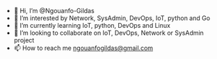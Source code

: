 - 👋 Hi, I’m @Ngouanfo-Gildas
- 👀 I’m interested by Network, SysAdmin, DevOps, IoT, python and Go
- 🌱 I’m currently learning IoT, python, DevOps and Linux
- 💞️ I’m looking to collaborate on IoT, DevOps, Network or SysAdmin project
- 📫 How to reach me ngouanfogildas@gmail.com

<!---
Ngouanfo-Gildas/Ngouanfo-Gildas is a ✨ special ✨ repository because its `README.md` (this file) appears on your GitHub profile.
You can click the Preview link to take a look at your changes.
--->
